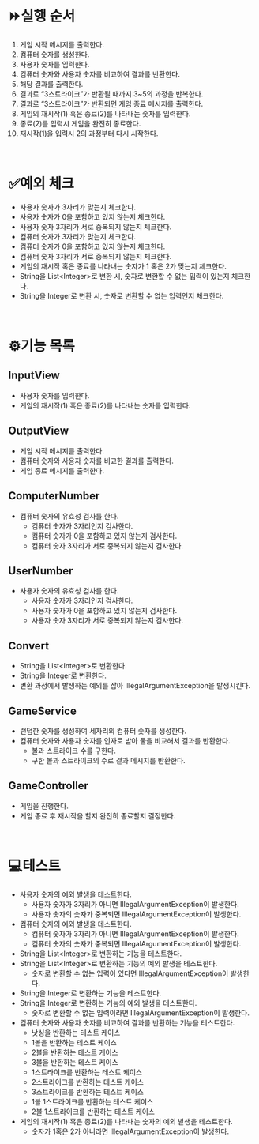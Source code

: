 # ⏩실행 순서
1. 게임 시작 메시지를 출력한다.
2. 컴퓨터 숫자를 생성한다.
3. 사용자 숫자를 입력한다.
4. 컴퓨터 숫자와 사용자 숫자를 비교하여 결과를 반환한다.
5. 해당 결과를 출력한다.
6. 결과로 “3스트라이크”가 반환될 때까지 3~5의 과정을 반복한다.
7. 결과로 “3스트라이크”가 반환되면 게임 종료 메시지를 출력한다.
8. 게임의 재시작(1) 혹은 종료(2)를 나타내는 숫자를 입력한다.
9. 종료(2)를 입력시 게임을 완전히 종료한다.
10. 재시작(1)을 입력시 2의 과정부터 다시 시작한다.

<br>

# ✅예외 체크

- 사용자 숫자가 3자리가 맞는지 체크한다.
- 사용자 숫자가 0을 포함하고 있지 않는지 체크한다.
- 사용자 숫자 3자리가 서로 중복되지 않는지 체크한다.
- 컴퓨터 숫자가 3자리가 맞는지 체크한다.
- 컴퓨터 숫자가 0을 포함하고 있지 않는지 체크한다.
- 컴퓨터 숫자 3자리가 서로 중복되지 않는지 체크한다.
- 게임의 재시작 혹은 종료를 나타내는 숫자가 1 혹은 2가 맞는지 체크한다.
- String을 List\<Integer\>로 변환 시, 숫자로 변환할 수 없는 입력이 있는지 체크한다.
- String을 Integer로 변환 시, 숫자로 변환할 수 없는 입력인지 체크한다.

<br>

# ⚙️기능 목록

## InputView

- 사용자 숫자를 입력한다.
- 게임의 재시작(1) 혹은 종료(2)를 나타내는 숫자를 입력한다.

## OutputView

- 게임 시작 메시지를 출력한다.
- 컴퓨터 숫자와 사용자 숫자를 비교한 결과를 출력한다.
- 게임 종료 메시지를 출력한다.

## ComputerNumber

- 컴퓨터 숫자의 유효성 검사를 한다.
  - 컴퓨터 숫자가 3자리인지 검사한다.
  - 컴퓨터 숫자가 0을 포함하고 있지 않는지 검사한다.
  - 컴퓨터 숫자 3자리가 서로 중복되지 않는지 검사한다.

## UserNumber

- 사용자 숫자의 유효성 검사를 한다.
  - 사용자 숫자가 3자리인지 검사한다.
  - 사용자 숫자가 0을 포함하고 있지 않는지 검사한다.
  - 사용자 숫자 3자리가 서로 중복되지 않는지 검사한다.

## Convert

- String을 List\<Integer\>로 변환한다.
- String을 Integer로 변환한다.
- 변환 과정에서 발생하는 예외를 잡아 IllegalArgumentException을 발생시킨다.

## GameService

- 랜덤한 숫자를 생성하여 세자리의 컴퓨터 숫자를 생성한다.
- 컴퓨터 숫자와 사용자 숫자를 인자로 받아 둘을 비교해서 결과를 반환한다.
  - 볼과 스트라이크 수를 구한다.
  - 구한 볼과 스트라이크의 수로 결과 메시지를 반환한다.

## GameController

- 게임을 진행한다.
- 게임 종료 후 재시작을 할지 완전히 종료할지 결정한다.

<br>

# 💻테스트

- 사용자 숫자의 예외 발생을 테스트한다.
  - 사용자 숫자가 3자리가 아니면 IllegalArgumentException이 발생한다.
  - 사용자 숫자의 숫자가 중복되면 IllegalArgumentException이 발생한다.
- 컴퓨터 숫자의 예외 발생을 테스트한다.
  - 컴퓨터 숫자가 3자리가 아니면 IllegalArgumentException이 발생한다.
  - 컴퓨터 숫자의 숫자가 중복되면 IllegalArgumentException이 발생한다.
- String을 List\<Integer\>로 변환하는 기능을 테스트한다.
- String을 List\<Integer\>로 변환하는 기능의 예외 발생을 테스트한다.
  - 숫자로 변환할 수 없는 입력이 있다면 IllegalArgumentException이 발생한다.
- String을 Integer로 변환하는 기능을 테스트한다.
- String을 Integer로 변환하는 기능의 예외 발생을 테스트한다.
  - 숫자로 변환할 수 없는 입력이라면 IllegalArgumentException이 발생한다.
- 컴퓨터 숫자와 사용자 숫자를 비교하여 결과를 반환하는 기능을 테스트한다.
  - 낫싱을 반환하는 테스트 케이스
  - 1볼을 반환하는 테스트 케이스
  - 2볼을 반환하는 테스트 케이스
  - 3볼을 반환하는 테스트 케이스
  - 1스트라이크를 반환하는 테스트 케이스
  - 2스트라이크를 반환하는 테스트 케이스
  - 3스트라이크를 반환하는 테스트 케이스
  - 1볼 1스트라이크를 반환하는 테스트 케이스
  - 2볼 1스트라이크를 반환하는 테스트 케이스
- 게임의 재시작(1) 혹은 종료(2)를 나타내는 숫자의 예외 발생을 테스트한다.
  - 숫자가 1혹은 2가 아니라면 IllegalArgumentException이 발생한다.